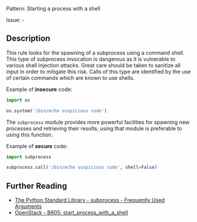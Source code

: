 Pattern: Starting a process with a shell

Issue: -

## Description

This rule looks for the spawning of a subprocess using a command shell. This type of subprocess
invocation is dangerous as it is vulnerable to various shell injection attacks. Great care should be taken to sanitize all input in order to mitigate
this risk. Calls of this type are identified by the use of certain commands which are known to use shells.


Example of **insecure** code:

```python
import os

os.system('/bin/echo suspicious code')
```

The `subprocess` module provides more powerful facilities for spawning new processes and retrieving their results; using that module is preferable to using this function.


Example of **secure** code:

```python
import subprocess

subprocess.call('/bin/echo suspicious code', shell=False)
```

## Further Reading

* [The Python Standard Library - subprocess - Frequently Used Arguments](https://docs.python.org/2/library/subprocess.html#frequently-used-arguments)
* [OpenStack - B605: start_process_with_a_shell](https://docs.openstack.org/bandit/latest/plugins/start_process_with_a_shell.html)
